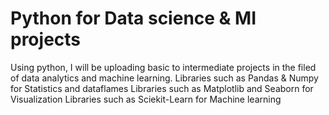 # Python for Data science & MI projects
Using python, I will be uploading basic to intermediate projects in the filed of data analytics and machine learning.
Libraries such as Pandas & Numpy for Statistics and dataflames
Libraries such as Matplotlib and Seaborn for Visualization
Libraries such as Sciekit-Learn for Machine learning
